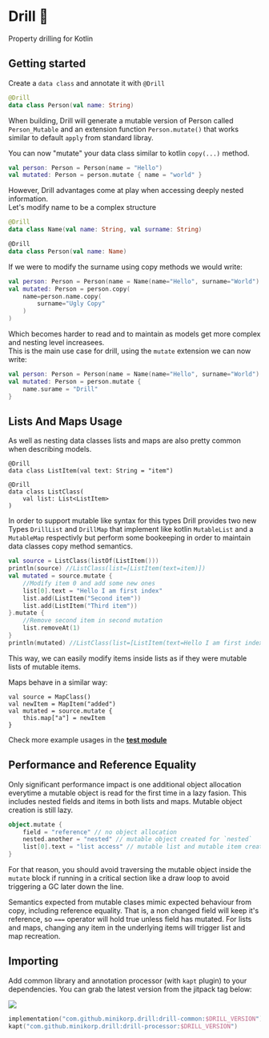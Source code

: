 # Drill 👷
Property drilling for Kotlin

## Getting started

Create a `data class` and annotate it with `@Drill`

```kotlin
@Drill
data class Person(val name: String)
```

When building, Drill will generate a mutable version of Person called `Person_Mutable` and an
extension function `Person.mutate()` that works similar to default `apply` from standard libray.

You can now "mutate" your data class similar to kotlin `copy(...)` method.

```kotlin
val person: Person = Person(name = "Hello")
val mutated: Person = person.mutate { name = "world" }
```

However, Drill advantages come at play when accessing deeply nested information.  
Let's modify name to be a complex structure

```kotlin
@Drill
data class Name(val name: String, val surname: String)

@Drill
data class Person(val name: Name)
```

If we were to modify the surname using copy methods we would write:

```kotlin
val person: Person = Person(name = Name(name="Hello", surname="World")
val mutated: Person = person.copy(
    name=person.name.copy(
        surname="Ugly Copy"
    )
)
```

Which becomes harder to read and to maintain as models get more complex and nesting level increasees.  
This is the main use case for drill, using the `mutate` extension we can now write:


```kotlin
val person: Person = Person(name = Name(name="Hello", surname="World")
val mutated: Person = person.mutate { 
    name.surame = "Drill" 
}
```

## Lists And Maps Usage

As well as nesting data classes lists and maps are also pretty common when describing models.

```
@Drill
data class ListItem(val text: String = "item")

@Drill
data class ListClass(
    val list: List<ListItem>
)
```

In order to support mutable like syntax for this types Drill provides two new Types `DrillList` and `DrillMap` that implement like kotlin `MutableList` and a `MutableMap` respectivly but perform some bookeeping in order to maintain data classes copy method semantics.

```kotlin
val source = ListClass(listOf(ListItem()))
println(source) //ListClass(list=[ListItem(text=item)])
val mutated = source.mutate {
    //Modify item 0 and add some new ones
    list[0].text = "Hello I am first index"
    list.add(ListItem("Second item"))
    list.add(ListItem("Third item"))
}.mutate {
    //Remove second item in second mutation
    list.removeAt(1)
}
println(mutated) //ListClass(list=[ListItem(text=Hello I am first index), ListItem(text=Third item)])
```

This way, we can easily modify items inside lists as if they were mutable lists of mutable items. 

Maps behave in a similar way:

```
val source = MapClass()
val newItem = MapItem("added")
val mutated = source.mutate {
    this.map["a"] = newItem
}
```
Check more example usages in the **[test module](https://github.com/minikorp/drill/tree/master/drill-test/src/test/kotlin/sample)**

## Performance and Reference Equality

Only significant performance impact is one additional object allocation everytime a mutable object is read for the first time in a lazy fasion. This includes nested fields and items in both lists and maps. Mutable object creation is still lazy.  
```kotlin
object.mutate {
    field = "reference" // no object allocation
    nested.another = "nested" // mutable object created for `nested`
    list[0].text = "list access" // mutable list and mutable item created
}

```

For that reason, you should avoid traversing the mutable object inside the `mutate` block if running in a critical section like a draw loop to avoid triggering a GC later down the line.

Semantics expected from mutable clases mimic expected behaviour from copy, including reference equality. That is, a non changed field will keep it's reference, so `===` operator will hold true unless field has mutated. For lists and maps, changing any item in the underlying items will trigger list and map recreation.


## Importing

Add common library and annotation processor (with `kapt` plugin) to your dependencies. 
You can grab the latest version from the jitpack tag below:

[![](https://jitpack.io/v/minikorp/drill.svg)](https://jitpack.io/#minikorp/drill)

```kotlin
implementation("com.github.minikorp.drill:drill-common:$DRILL_VERSION")
kapt("com.github.minikorp.drill:drill-processor:$DRILL_VERSION")
```
